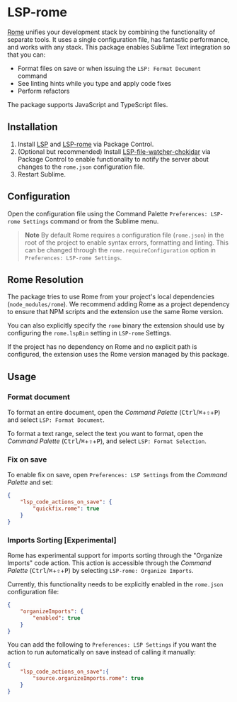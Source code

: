 # LSP-rome

[Rome](https://rome.tools/) unifies your development stack by combining the functionality of separate tools. It uses a single configuration file, has fantastic performance, and works with any stack. This package enables Sublime Text integration so that you can:
 - Format files on save or when issuing the `LSP: Format Document` command
 - See linting hints while you type and apply code fixes
 - Perform refactors

The package supports JavaScript and TypeScript files.

## Installation

1. Install [LSP](https://packagecontrol.io/packages/LSP) and [LSP-rome](https://packagecontrol.io/packages/LSP-rome) via Package Control.
2. (Optional but recommended) Install [LSP-file-watcher-chokidar](https://github.com/sublimelsp/LSP-file-watcher-chokidar) via Package Control to enable functionality to notify the server about changes to the `rome.json` configuration file.
3. Restart Sublime.

## Configuration

Open the configuration file using the Command Palette `Preferences: LSP-rome Settings` command or from the Sublime menu.

> **Note**
> By default Rome requires a configuration file (`rome.json`) in the root of the project to enable syntax errors, formatting and linting. This can be changed through the `rome.requireConfiguration` option in `Preferences: LSP-rome Settings`.

## Rome Resolution

The package tries to use Rome from your project's local dependencies (`node_modules/rome`). We recommend adding Rome as a project dependency to ensure that NPM scripts and the extension use the same Rome version.

You can also explicitly specify the `rome` binary the extension should use by configuring the `rome.lspBin` setting in `LSP-rome` Settings.

If the project has no dependency on Rome and no explicit path is configured, the extension uses the Rome version managed by this package.

## Usage

### Format document

To format an entire document, open the _Command Palette_ (<kbd>Ctrl</kbd>/<kbd title="Cmd">⌘</kbd>+<kbd title="Shift">⇧</kbd>+<kbd>P</kbd>) and select `LSP: Format Document`.

To format a text range, select the text you want to format, open the _Command Palette_ (<kbd>Ctrl</kbd>/<kbd title="Cmd">⌘</kbd>+<kbd title="Shift">⇧</kbd>+<kbd>P</kbd>), and select `LSP: Format Selection`.

### Fix on save

To enable fix on save, open `Preferences: LSP Settings` from the _Command Palette_ and set:

```json
{
    "lsp_code_actions_on_save": {
        "quickfix.rome": true
    }
}
```

### Imports Sorting [Experimental]

Rome has experimental support for imports sorting through the "Organize Imports" code action. This action is accessible through the _Command Palette_ (<kbd>Ctrl</kbd>/<kbd title="Cmd">⌘</kbd>+<kbd title="Shift">⇧</kbd>+<kbd>P</kbd>) by selecting `LSP-rome: Organize Imports`.

Currently, this functionality needs to be explicitly enabled in the `rome.json` configuration file:

```json
{
    "organizeImports": {
        "enabled": true
    }
}
```

You can add the following to `Preferences: LSP Settings` if you want the action to run automatically on save instead of calling it manually:

```json
{
    "lsp_code_actions_on_save":{
        "source.organizeImports.rome": true
    }
}
```
